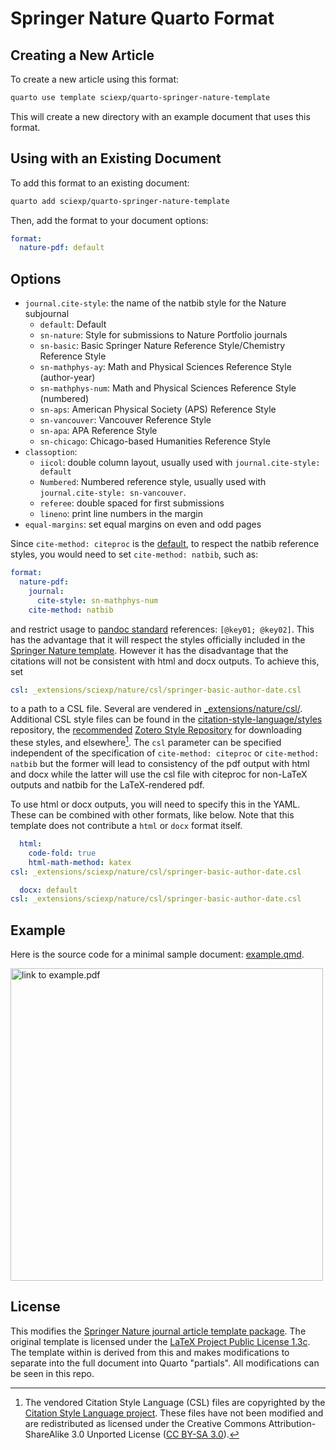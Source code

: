 
# Springer Nature Quarto Format

## Creating a New Article

To create a new article using this format:

```bash
quarto use template sciexp/quarto-springer-nature-template
```

This will create a new directory with an example document that uses this format.

## Using with an Existing Document

To add this format to an existing document:

```bash
quarto add sciexp/quarto-springer-nature-template
```

Then, add the format to your document options:

```yaml
format:
  nature-pdf: default
```

## Options

- `journal.cite-style`: the name of the natbib style for the Nature subjournal
  - `default`: Default
  - `sn-nature`: Style for submissions to Nature Portfolio journals
  - `sn-basic`: Basic Springer Nature Reference Style/Chemistry Reference Style
  - `sn-mathphys-ay`: Math and Physical Sciences Reference Style (author-year)
  - `sn-mathphys-num`: Math and Physical Sciences Reference Style (numbered)
  - `sn-aps`: American Physical Society (APS) Reference Style
  - `sn-vancouver`: Vancouver Reference Style
  - `sn-apa`: APA Reference Style 
  - `sn-chicago`: Chicago-based Humanities Reference Style
- `classoption`:
  - `iicol`: double column layout, usually used with `journal.cite-style: default`
  - `Numbered`: Numbered reference style, usually used with `journal.cite-style: sn-vancouver`.
  - `referee`: double spaced for first submissions
  - `lineno`: print line numbers in the margin
- `equal-margins`: set equal margins on even and odd pages

Since `cite-method: citeproc` is the
[default](https://quarto.org/docs/authoring/footnotes-and-citations.html#sec-biblatex),
to respect the natbib reference styles, you would need to set `cite-method: natbib`,
such as:

```yaml
format:
  nature-pdf:
    journal: 
      cite-style: sn-mathphys-num
    cite-method: natbib
```

and restrict usage to [pandoc standard](https://pandoc.org/MANUAL.html#citation-syntax)
references: `[@key01; @key02]`. This has the advantage that it will respect the styles
officially included in the [Springer Nature template][springer-template].
However it has the disadvantage that the citations will not be consistent with
html and docx outputs. To achieve this, set

```yaml
csl: _extensions/sciexp/nature/csl/springer-basic-author-date.csl
```

to a path to a CSL file. Several are vendered in
[_extensions/nature/csl/](./_extensions/nature/csl/).
Additional CSL style files can be found in the
[citation-style-language/styles](https://github.com/citation-style-language/styles)
repository, the [recommended](https://citationstyles.org/authors/)
[Zotero Style Repository](https://www.zotero.org/styles) for downloading these
styles, and elsewhere[^1]. The `csl` parameter can be specified independent of the
specification of `cite-method: citeproc` or `cite-method: natbib` but the former
will lead to consistency of the pdf output with html and docx while the latter
will use the csl file with citeproc for non-LaTeX outputs and natbib for the
LaTeX-rendered pdf.

To use html or docx outputs, you will need to specify this in the YAML.
These can be combined with other formats, like below.
Note that this template does not contribute a `html` or `docx` format itself.

```yaml
  html:
    code-fold: true
    html-math-method: katex
csl: _extensions/sciexp/nature/csl/springer-basic-author-date.csl
```

```yaml
  docx: default
csl: _extensions/sciexp/nature/csl/springer-basic-author-date.csl
```

[^1]: The vendored Citation Style Language (CSL) files are copyrighted by the [Citation Style Language project](https://citationstyles.org/). These files have not been modified and are redistributed as licensed under the Creative Commons Attribution-ShareAlike 3.0 Unported License ([CC BY-SA 3.0](https://creativecommons.org/licenses/by-sa/3.0/)).

## Example

Here is the source code for a minimal sample document: [example.qmd](example.qmd).

<!-- pdftools::pdf_convert('template.pdf',pages = 1) -->
<div style="width: 100%; text-align: left;">
  <a href="example.pdf">
    <img src="example_1.png" width="500" alt="link to example.pdf" style="max-width:100%;height:auto;">
  </a>
</div>

## License

This modifies the [Springer Nature journal article template package][springer-template].
The original template is licensed under the [LaTeX Project Public License 1.3c](https://www.latex-project.org/lppl/lppl-1-3c/). The template within is derived from this and makes modifications to separate into the full document into Quarto "partials". All modifications can be seen in this repo.

[springer-template]: https://www.springernature.com/gp/authors/campaigns/latex-author-support/see-where-our-services-will-take-you/18782940
